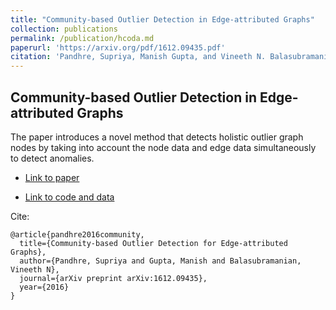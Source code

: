 ```yaml
---
title: "Community-based Outlier Detection in Edge-attributed Graphs"
collection: publications
permalink: /publication/hcoda.md
paperurl: 'https://arxiv.org/pdf/1612.09435.pdf'
citation: 'Pandhre, Supriya, Manish Gupta, and Vineeth N. Balasubramanian. "Community-based Outlier Detection for Edge-attributed Graphs." arXiv preprint arXiv:1612.09435 (2016).'
---
```


## Community-based Outlier Detection in Edge-attributed Graphs

The paper introduces a novel method that detects holistic outlier graph nodes by taking into account the node data and edge data simultaneously to detect anomalies.

*  [Link to paper](https://arxiv.org/pdf/1612.09435.pdf)

* [Link to code and data](https://github.com/supriya-pandhre/HCODA)


Cite:
```
@article{pandhre2016community,
  title={Community-based Outlier Detection for Edge-attributed Graphs},
  author={Pandhre, Supriya and Gupta, Manish and Balasubramanian, Vineeth N},
  journal={arXiv preprint arXiv:1612.09435},
  year={2016}
}

```
